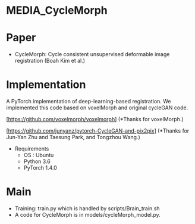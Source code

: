 # MEDIA_CycleMorph

Paper
===============
* CycleMorph: Cycle consistent unsupervised deformable image registration (Boah Kim et al.)

Implementation
===============
A PyTorch implementation of deep-learning-based registration.
We implemented this code based on voxelMorph and original cycleGAN code.

[https://github.com/voxelmorph/voxelmorph]
(*Thanks for voxelMorph.)

[https://github.com/junyanz/pytorch-CycleGAN-and-pix2pix] 
(*Thanks for Jun-Yan Zhu and Taesung Park, and Tongzhou Wang.)

* Requirements
  * OS : Ubuntu
  * Python 3.6
  * PyTorch 1.4.0

Main
===============
* Training: train.py which is handled by scripts/Brain_train.sh
* A code for CycleMorph is in models/cycleMorph_model.py.
